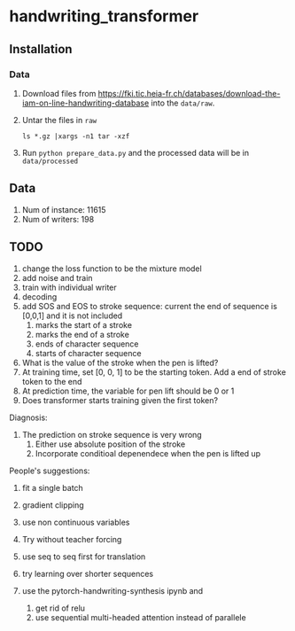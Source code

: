 # handwriting_transformer

## Installation
### Data
1. Download files from https://fki.tic.heia-fr.ch/databases/download-the-iam-on-line-handwriting-database into the `data/raw`.
2. Untar the files in `raw`

     `ls *.gz |xargs -n1 tar -xzf`
3. Run `python prepare_data.py` and the processed data will be in `data/processed`

## Data
1. Num of instance: 11615
2. Num of writers: 198


## TODO
1. change the loss function to be the mixture model
2. add noise and train
3. train with individual writer
4. decoding
5. add SOS and EOS to stroke sequence: current the end of sequence is [0,0,1] and it is not included
     1. <SOS> marks the start of a stroke
     2. <EOS> marks the end of a stroke
     3. <EOC> ends of character sequence
     4. <SOC> starts of character sequence
6. What is the value of the stroke when the pen is lifted?
7. At training time, set [0, 0, 1] to be the starting token. Add a end of stroke token to the end
8. At prediction time, the variable for pen lift should be 0 or 1
9. Does transformer starts training given the first token?


Diagnosis:
1. The prediction on stroke sequence is very wrong
     1. Either use absolute position of the stroke
     2. Incorporate conditioal depenendece when the pen is lifted up

People's suggestions:
1. fit a single batch
2. gradient clipping
3. use non continuous variables

1. Try without teacher forcing
2. use seq to seq first for translation

1. try learning over shorter sequences


1. use the pytorch-handwriting-synthesis ipynb and
     1. get rid of relu
     2. use sequential multi-headed attention instead of parallele
